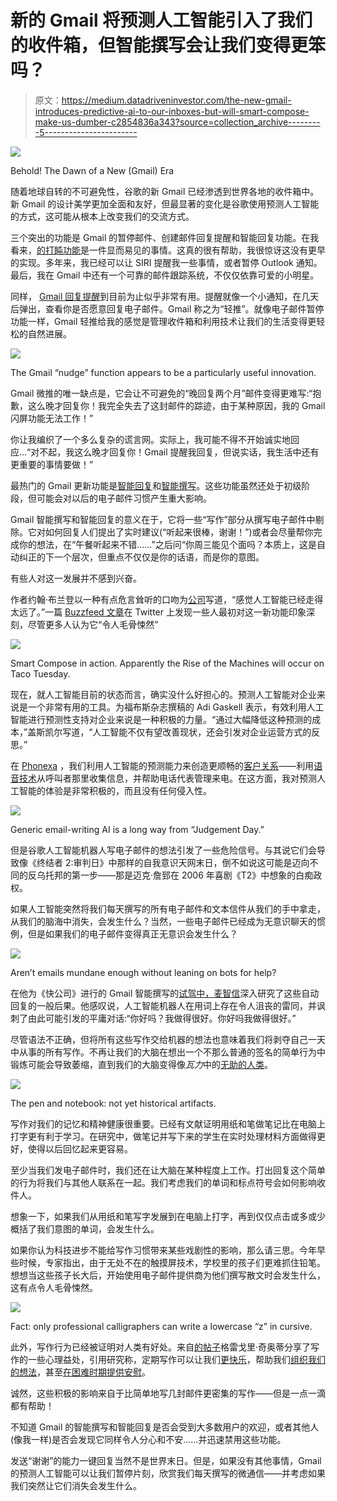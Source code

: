 # 新的 Gmail 将预测人工智能引入了我们的收件箱，但智能撰写会让我们变得更笨吗？

> 原文：<https://medium.datadriveninvestor.com/the-new-gmail-introduces-predictive-ai-to-our-inboxes-but-will-smart-compose-make-us-dumber-c2854836a343?source=collection_archive---------5----------------------->

![](img/792dce7f74ea5e7a687422c5e469d2f1.png)

Behold! The Dawn of a New (Gmail) Era

随着地球自转的不可避免性，谷歌的新 Gmail 已经渗透到世界各地的收件箱中。新 Gmail 的设计美学更加全面和友好，但最显著的变化是谷歌使用预测人工智能的方式，这可能从根本上改变我们的交流方式。

三个突出的功能是 Gmail 的暂停邮件、创建邮件回复提醒和智能回复功能。在我看来，[的打盹功能](https://support.google.com/mail/answer/7622010)是一件显而易见的事情。这真的很有帮助，我很惊讶这没有更早的实现。多年来，我已经可以让 SIRI 提醒我一些事情，或者暂停 Outlook 通知。最后，我在 Gmail 中还有一个可靠的邮件跟踪系统，不仅仅依靠可爱的小明星。

同样， [Gmail 回复提醒](https://gsuiteupdates.googleblog.com/2018/05/gmail-remind-respond.html)到目前为止似乎非常有用。提醒就像一个小通知，在几天后弹出，查看你是否愿意回复电子邮件。Gmail 称之为“轻推”。就像电子邮件暂停功能一样，Gmail 轻推给我的感觉是管理收件箱和利用技术让我们的生活变得更轻松的自然进展。

![](img/1994664e20167c117d48d3e523630815.png)

The Gmail “nudge” function appears to be a particularly useful innovation.

Gmail 微推的唯一缺点是，它会让不可避免的“晚回复两个月”邮件变得更难写:“抱歉，这么晚才回复你！我完全失去了这封邮件的踪迹，由于某种原因，我的 Gmail 闪屏功能无法工作！”

你让我编织了一个多么复杂的谎言网。实际上，我可能不得不开始诚实地回应…“对不起，我这么晚才回复你！Gmail 提醒我回复，但说实话，我生活中还有更重要的事情要做！”

最热门的 Gmail 更新功能是[智能回复](https://blog.google/products/gmail/save-time-with-smart-reply-in-gmail/?_ga=2.58031343.491614532.1530557367-682164130.1523471784)和[智能撰写](https://blog.google/products/gmail/subject-write-emails-faster-smart-compose-gmail/)。这些功能虽然还处于初级阶段，但可能会对以后的电子邮件习惯产生重大影响。

Gmail 智能撰写和智能回复的意义在于，它将一些“写作”部分从撰写电子邮件中剔除。它对如何回复人们提出了实时建议(“听起来很棒，谢谢！”)或者会尽量帮你完成你的想法，在“午餐听起来不错……”之后问“你周三能见个面吗？本质上，这是自动纠正的下一个层次，但重点不仅仅是你的话语，而是你的意图。

有些人对这一发展并不感到兴奋。

作者约翰·布兰登以一种有点危言耸听的口吻为[公司](https://www.inc.com/john-brandon/gmail-is-finishing-my-sentences-for-me-were-all-one-step-closer-to-robot-armageddon.html?cid=sf01001)写道，“感觉人工智能已经走得太远了。”一篇 [Buzzfeed 文章](https://www.buzzfeednews.com/article/venessawong/gmail-auto-complete-smart-compose-creepy-amazing)在 Twitter 上发现一些人最初对这一新功能印象深刻，尽管更多人认为它“令人毛骨悚然”

![](img/100072775202c93aeac8ab51f80b728d.png)

Smart Compose in action. Apparently the Rise of the Machines will occur on Taco Tuesday.

现在，就人工智能目前的状态而言，确实没什么好担心的。预测人工智能对企业来说是一个非常有用的工具。为福布斯杂志撰稿的 Adi Gaskell 表示，有效利用人工智能进行预测性支持对企业来说是一种积极的力量。“通过大幅降低这种预测的成本，”盖斯凯尔写道，“人工智能不仅有望改善现状，还会引发对企业运营方式的反思。”

在 [Phonexa](https://phonexa.com/) ，我们利用人工智能的预测能力来创造更顺畅的[客户关系](https://phonexa.com/how-ai-can-improve-your-calls-and-increase-your-sales/)——利用[语音技术](https://phonexa.com/interactive-voice-response/)从呼叫者那里收集信息，并帮助电话代表管理来电。在这方面，我对预测人工智能的体验是非常积极的，而且没有任何侵入性。

![](img/f9a21b6d9efd2d8b36895564554bc18d.png)

Generic email-writing AI is a long way from “Judgement Day.”

但是谷歌人工智能机器人写电子邮件的想法引发了一些危险信号。与其说它们会导致像《终结者 2:审判日》中那样的自我意识天网末日，倒不如说这可能是迈向不同的反乌托邦的第一步——那是迈克·詹郅在 2006 年喜剧《T2》中想象的白痴政权。

如果人工智能突然将我们每天撰写的所有电子邮件和文本信件从我们的手中拿走，从我们的脑海中消失，会发生什么？当然，一些电子邮件已经成为无意识聊天的惯例，但是如果我们的电子邮件变得真正无意识会发生什么？

![](img/8e9bf1f377f354d333d168a2a3a150e2.png)

Aren’t emails mundane enough without leaning on bots for help?

在他为《快公司》进行的 Gmail 智能撰写的[试驾中，](https://www.fastcompany.com/90172296/i-let-gmails-new-ai-write-my-pointless-emails-for-me)[麦智信](https://www.fastcompany.com/user/mark-wilson)深入研究了这些自动回复的一般后果。他感叹说，人工智能机器人在用词上存在令人沮丧的雷同，并讽刺了由此可能引发的平庸对话:“你好吗？我做得很好。你好吗我做得很好。”

尽管语法不正确，但将所有这些写作交给机器的想法也意味着我们将剥夺自己一天中从事的所有写作。不再让我们的大脑在想出一个不那么普通的签名的简单行为中锻炼可能会导致萎缩，直到我们的大脑变得像*瓦力*中的[无助的人类](https://media.giphy.com/media/YaK75E3f2wkrC/giphy.gif)。

![](img/d4bbe532c71880cf985b39b977f70aa5.png)

The pen and notebook: not yet historical artifacts.

写作对我们的记忆和精神健康很重要。已经有文献证明用纸和笔做笔记比在电脑上打字更有利于学习。在研究中，做笔记并写下来的学生在实时处理材料方面做得更好，使得以后回忆起来更容易。

至少当我们发电子邮件时，我们还在让大脑在某种程度上工作。打出回复这个简单的行为将我们与其他人联系在一起。我们考虑我们的单词和标点符号会如何影响收件人。

想象一下，如果我们从用纸和笔写字发展到在电脑上打字，再到仅仅点击或多或少概括了我们意图的单词，会发生什么。

如果你认为科技进步不能给写作习惯带来某些戏剧性的影响，那么请三思。今年早些时候，专家指出，由于无处不在的触摸屏技术，学校里的孩子们更难抓住铅笔。想想当这些孩子长大后，开始使用电子邮件提供商为他们撰写散文时会发生什么，这有点令人毛骨悚然。

![](img/9fcf4a7df54b41428eb52f89f9004867.png)

Fact: only professional calligraphers can write a lowercase “z” in cursive.

此外，写作行为已经被证明对人类有好处。来自[的](https://twitter.com/gregoryciotti/)[帖子](https://www.helpscout.net/blog/benefits-of-writing/)格雷戈里·奇奥蒂分享了写作的一些心理益处，引用研究称，定期写作可以让我们[更快乐](https://www.linkedin.com/pulse/20130528121344-69244073-the-power-of-the-pen-can-writing-make-us-happier-healthier-and-more-productive/)，帮助我们[组织我们的想法](https://www.pickthebrain.com/blog/want-to-get-things-done-write-it-down/)，甚至[在困难时期提供安慰](https://journals.aom.org/doi/abs/10.5465/256708)。

诚然，这些积极的影响来自于比简单地写几封邮件更密集的写作——但是一点一滴都有帮助！

不知道 Gmail 的智能撰写和智能回复是否会受到大多数用户的欢迎，或者其他人(像我一样)是否会发现它同样令人分心和不安……并迅速禁用这些功能。

发送“谢谢”的能力一键回复当然不是世界末日。但是，如果没有其他事情，Gmail 的预测人工智能可以让我们暂停片刻，欣赏我们每天撰写的微通信——并考虑如果我们突然让它们消失会发生什么。